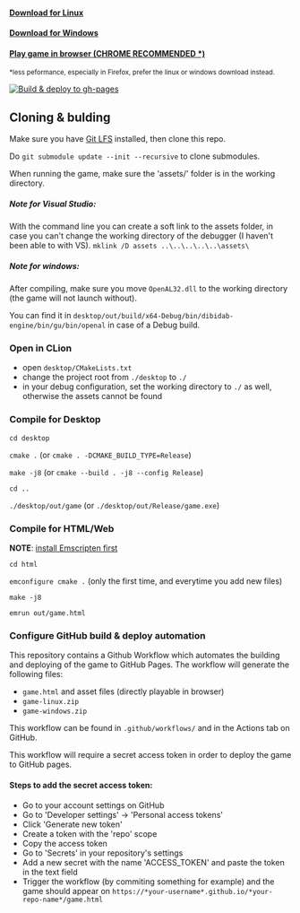 
#### [Download for Linux](https://hilkojj.nl/ldjam-dinoisland/game-linux.zip)
#### [Download for Windows](https://hilkojj.nl/ldjam-dinoisland/game-windows.zip)
#### [Play game in browser (CHROME RECOMMENDED *)](https://hilkojj.nl/ldjam-dinoisland/game.html)
<sup>*less peformance, especially in Firefox, prefer the linux or windows download instead.</sup>

[![Build & deploy to gh-pages](https://github.com/hilkojj/ldjam-dinoisland/actions/workflows/build_and_deploy.yml/badge.svg)](https://github.com/hilkojj/ldjam-dinoisland/actions/workflows/build_and_deploy.yml)

## Cloning & bulding

Make sure you have [Git LFS](https://git-lfs.github.com/) installed, then clone this repo.

Do `git submodule update --init --recursive` to clone submodules.

When running the game, make sure the 'assets/' folder is in the working directory.

##### Note for Visual Studio:
With the command line you can create a soft link to the assets folder, in case you can't change the working directory of the debugger (I haven't been able to with VS).
`mklink /D assets ..\..\..\..\..\assets\`

##### Note for windows:
After compiling, make sure you move `OpenAL32.dll` to the working directory (the game will not launch without).

You can find it in `desktop/out/build/x64-Debug/bin/dibidab-engine/bin/gu/bin/openal` in case of a Debug build. 

### Open in CLion
- open `desktop/CMakeLists.txt`
- change the project root from `./desktop` to `./`
- in your debug configuration, set the working directory to `./` as well, otherwise the assets cannot be found

### Compile for Desktop

`cd desktop`

`cmake .` (or `cmake . -DCMAKE_BUILD_TYPE=Release`)

`make -j8` (or `cmake --build . -j8 --config Release`)

`cd ..`

`./desktop/out/game` (or `./desktop/out/Release/game.exe`)

### Compile for HTML/Web

**NOTE**: [install Emscripten first](https://emscripten.org/docs/getting_started/downloads.html)

`cd html`

`emconfigure cmake .` (only the first time, and everytime you add new files)

`make -j8`

`emrun out/game.html`

### Configure GitHub build & deploy automation

This repository contains a Github Workflow which automates the building and deploying of the game to GitHub Pages.
The workflow will generate the following files:
- `game.html` and asset files (directly playable in browser)
- `game-linux.zip`
- `game-windows.zip`

This workflow can be found in `.github/workflows/` and in the Actions tab on GitHub.

This workflow will require a secret access token in order to deploy the game to GitHub pages.

#### Steps to add the secret access token:

- Go to your account settings on GitHub
- Go to 'Developer settings' -> 'Personal access tokens'
- Click 'Generate new token'
- Create a token with the 'repo' scope
- Copy the access token
- Go to 'Secrets' in your repository's settings
- Add a new secret with the name 'ACCESS_TOKEN' and paste the token in the text field
- Trigger the workflow (by commiting something for example) and the game should appear on `https://*your-username*.github.io/*your-repo-name*/game.html`

